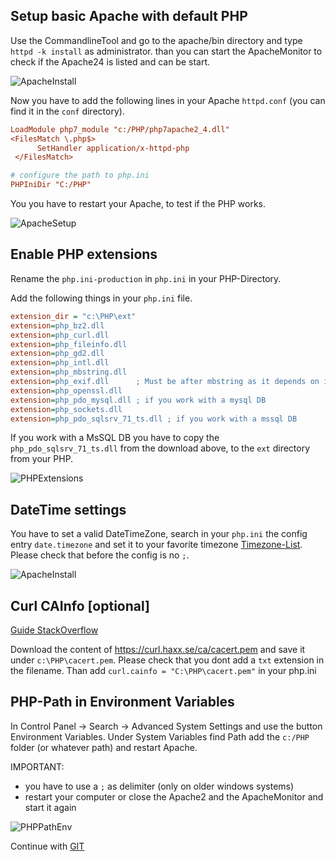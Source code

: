 ## Setup basic Apache with default PHP

 Use the CommandlineTool and go to the apache/bin directory and type `httpd -k install` as administrator. than you can start the 
 ApacheMonitor to check if the Apache24 is listed and can be start.
 
 ![ApacheInstall](https://raw.github.com/kokspflanze/pserverCMSFull/master/doc/images/apache-install.png)
 
 Now you have to add the following lines in your Apache `httpd.conf` (you can find it in the `conf` directory).
 
 ```ini
 LoadModule php7_module "c:/PHP/php7apache2_4.dll"
 <FilesMatch \.php$>
       SetHandler application/x-httpd-php
  </FilesMatch>
 
 # configure the path to php.ini
 PHPIniDir "C:/PHP"
 ```
 
 You you have to restart your Apache, to test if the PHP works.
 
 ![ApacheSetup](/doc/images/apache-setup.gif?raw=true)
 
## Enable PHP extensions
 
 Rename the `php.ini-production` in `php.ini` in your PHP-Directory.
 
 Add the following things in your `php.ini` file.
 
 ```ini
 extension_dir = "c:\PHP\ext"
 extension=php_bz2.dll
 extension=php_curl.dll
 extension=php_fileinfo.dll
 extension=php_gd2.dll
 extension=php_intl.dll
 extension=php_mbstring.dll
 extension=php_exif.dll      ; Must be after mbstring as it depends on it
 extension=php_openssl.dll
 extension=php_pdo_mysql.dll ; if you work with a mysql DB
 extension=php_sockets.dll
 extension=php_pdo_sqlsrv_71_ts.dll ; if you work with a mssql DB 
 ```
 
 If you work with a MsSQL DB you have to copy the `php_pdo_sqlsrv_71_ts.dll` from the download above, to the `ext` directory from your PHP.
 
 ![PHPExtensions](/doc/images/php-extensions.gif?raw=true)
 
## DateTime settings
 
 You have to set a valid DateTimeZone, search in your `php.ini` the config entry `date.timezone` and 
 set it to your favorite timezone [Timezone-List](http://php.net/manual/en/timezones.php). Please check that before the config is no `;`.
 
 ![ApacheInstall](https://raw.github.com/kokspflanze/pserverCMSFull/master/doc/images/php-datetime.png)
 
## Curl CAInfo [optional]

 [Guide StackOverflow](http://stackoverflow.com/questions/21114371/php-curl-error-code-60#answer-21114601)
 
 Download the content of https://curl.haxx.se/ca/cacert.pem and save it under `c:\PHP\cacert.pem`. Please check that you dont add a `txt` extension in the filename.
 Than add `curl.cainfo = "C:\PHP\cacert.pem"` in your php.ini
 
## PHP-Path in Environment Variables
 
 In Control Panel -> Search -> Advanced System Settings and use the button Environment Variables. 
 Under System Variables find Path add the `c:/PHP` folder (or whatever path) and restart Apache.
 
 IMPORTANT:
  - you have to use a `;` as delimiter (only on older windows systems)
  - restart your computer or close the Apache2 and the ApacheMonitor and start it again 
  
 ![PHPPathEnv](/doc/images/php-path-env.gif?raw=true)
 
Continue with [GIT](/doc/windows-setup/GIT.md)
